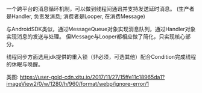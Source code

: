 一个跨平台的消息循环机制，可以做到线程间通讯并支持发送延时消息。
(生产者是Handler, 负责发消息; 消费者是Looper, 在消费Message)

与AndroidSDK类似，通过MessageQueue对象实现消息队列，通过Handler对象实现消息的发送与处理。
但Message与Looper都相应做了简化，只实现核心部分。

线程同步方面选用jdk提供的重入锁（非必须，可选其他）配合Condition完成线程的休眠与唤醒。

类图: https://user-gold-cdn.xitu.io/2017/11/27/15ffe11c18965da1?imageView2/0/w/1280/h/960/format/webp/ignore-error/1

